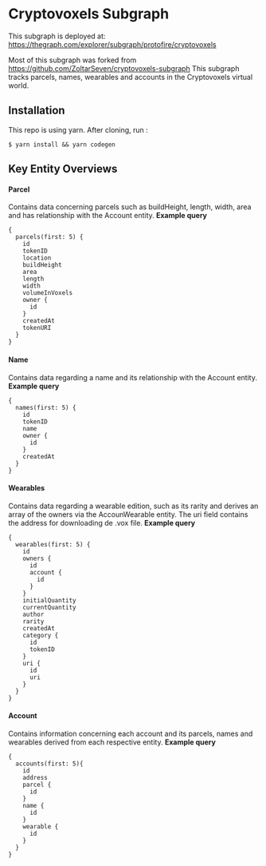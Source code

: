 # Cryptovoxels Subgraph

This subgraph is deployed at: https://thegraph.com/explorer/subgraph/protofire/cryptovoxels

Most of this subgraph was forked from https://github.com/ZoltarSeven/cryptovoxels-subgraph
This subgraph tracks parcels, names, wearables and accounts in the Cryptovoxels virtual world. 

## Installation
This repo is using yarn. After cloning, run :
```
$ yarn install && yarn codegen
```
## Key Entity Overviews

#### Parcel
Contains data concerning parcels such as buildHeight, length, width, area and has relationship with the Account entity.
**Example query**
```
{
  parcels(first: 5) {
    id
    tokenID
    location
    buildHeight
    area
    length
    width
    volumeInVoxels
    owner {
      id
    }
    createdAt
    tokenURI
  }
}

```
#### Name
Contains data regarding a name and its relationship with the Account entity.
**Example query**
```
{
  names(first: 5) {
    id
    tokenID
    name
    owner {
      id
    }
    createdAt
  }
}
```

#### Wearables
Contains data regarding a wearable edition, such as its rarity and derives an array of the owners via the AccounWearable entity.
The uri field contains the address for downloading de .vox file.
**Example query**
```
{
  wearables(first: 5) {
    id
    owners {
      id
      account {
        id
      }
    }
    initialQuantity
    currentQuantity
    author
    rarity
    createdAt
    category {
      id
      tokenID
    }
    uri {
      id
      uri
    }
  }
}
```
#### Account
Contains information concerning each account and its parcels, names and wearables derived from each respective entity.
**Example query**
```
{
  accounts(first: 5){
    id
    address
    parcel {
      id
    }
    name {
      id
    }
    wearable {
      id
    }
  }
}
```
